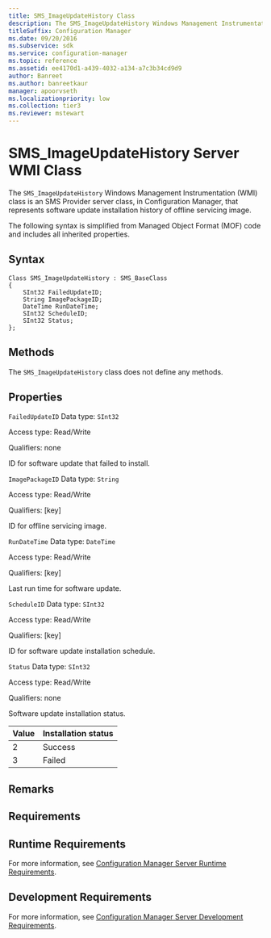 ```yaml
---
title: SMS_ImageUpdateHistory Class
description: The SMS_ImageUpdateHistory Windows Management Instrumentation (WMI) class is an SMS Provider server class, in Configuration Manager, that represents software update installation history of offline servicing image.
titleSuffix: Configuration Manager
ms.date: 09/20/2016
ms.subservice: sdk
ms.service: configuration-manager
ms.topic: reference
ms.assetid: ee4170d1-a439-4032-a134-a7c3b34cd9d9
author: Banreet
ms.author: banreetkaur
manager: apoorvseth
ms.localizationpriority: low
ms.collection: tier3
ms.reviewer: mstewart
---
```

# SMS_ImageUpdateHistory Server WMI Class
The `SMS_ImageUpdateHistory` Windows Management Instrumentation (WMI) class is an SMS Provider server class, in Configuration Manager, that represents software update installation history of offline servicing image.

 The following syntax is simplified from Managed Object Format (MOF) code and includes all inherited properties.

## Syntax

```
Class SMS_ImageUpdateHistory : SMS_BaseClass
{
    SInt32 FailedUpdateID;
    String ImagePackageID;
    DateTime RunDateTime;
    SInt32 ScheduleID;
    SInt32 Status;
};
```

## Methods
 The `SMS_ImageUpdateHistory` class does not define any methods.

## Properties
 `FailedUpdateID`
 Data type: `SInt32`

 Access type: Read/Write

 Qualifiers: none

 ID for software update that failed to install.

 `ImagePackageID`
 Data type: `String`

 Access type: Read/Write

 Qualifiers: [key]

 ID for offline servicing image.

 `RunDateTime`
 Data type: `DateTime`

 Access type: Read/Write

 Qualifiers: [key]

 Last run time for software update.

 `ScheduleID`
 Data type: `SInt32`

 Access type: Read/Write

 Qualifiers: [key]

 ID for software update installation schedule.

 `Status`
 Data type: `SInt32`

 Access type: Read/Write

 Qualifiers: none

 Software update installation status.

| Value | Installation status |
| ----- | ------------------- |
|2|Success|
|3|Failed|

## Remarks

## Requirements

## Runtime Requirements
 For more information, see [Configuration Manager Server Runtime Requirements](../../../develop/core/reqs/server-runtime-requirements.md).

## Development Requirements
 For more information, see [Configuration Manager Server Development Requirements](../../../develop/core/reqs/server-development-requirements.md).
